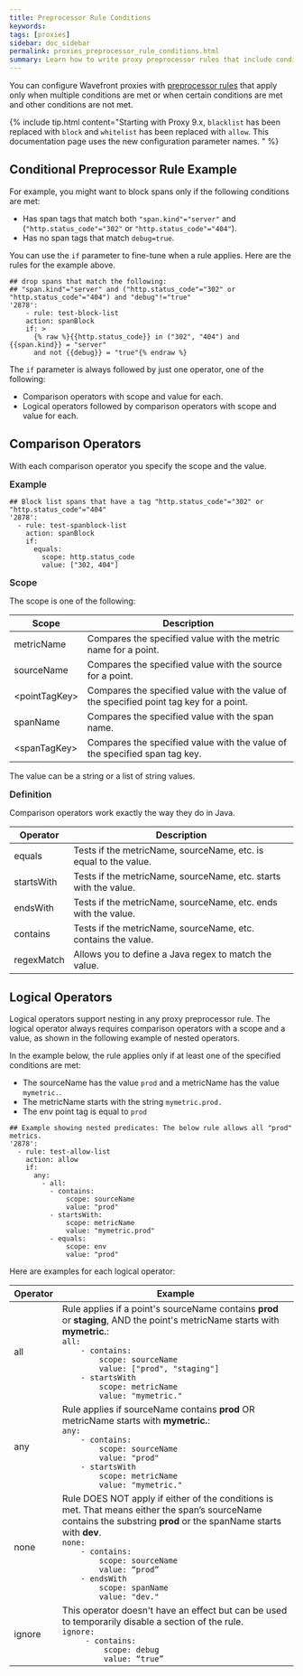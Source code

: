 ```yaml
---
title: Preprocessor Rule Conditions
keywords:
tags: [proxies]
sidebar: doc_sidebar
permalink: proxies_preprocessor_rule_conditions.html
summary: Learn how to write proxy preprocessor rules that include conditions.
---
```

You can configure Wavefront proxies with [preprocessor rules](proxies_preprocessor_rules.html) that apply only when multiple conditions are met or when certain conditions are met and other conditions are not met.

{% include tip.html content="Starting with Proxy 9.x, `blacklist` has been replaced with `block` and `whitelist` has been replaced with `allow`. This documentation page uses the new configuration parameter names. " %}

## Conditional Preprocessor Rule Example

For example, you might want to block spans only if the following conditions are met:
* Has span tags that match both `"span.kind"="server"` and (`"http.status_code"="302"` or `"http.status_code"="404"`).
* Has no span tags that match `debug=true`.

You can use the `if` parameter to fine-tune when a rule applies. Here are the rules for the example above.

```
## drop spans that match the following:
## "span.kind"="server" and ("http.status_code"="302" or "http.status_code"="404") and "debug"!="true"
'2878':
    - rule: test-block-list
    action: spanBlock
    if: >
      {% raw %}{{http.status_code}} in ("302", "404") and {{span.kind}} = "server"
      and not {{debug}} = "true"{% endraw %}
```
<!---
<ul id="profileTabs" class="nav nav-tabs">
    <li class="active"><a href="#9plus" data-toggle="tab">Proxy 9 and Later</a></li>
    <li><a href="#9minus" data-toggle="tab">Earlier Proxy Versions</a></li>
</ul>
<div class="tab-content">

<div role="tabpanel" class="tab-pane active" id="9plus">
    <p>In proxy 9 and later, you can use the <code>if</code> parameter to fine-tune when a rule applies.</p>
      <pre>
## drop spans that match the following:
## "span.kind"="server" and ("http.status_code"="302" or "http.status_code"="404")
'2878':
    - rule: test-block-list
      action: spanBlock
      if: >
        &#123;&#123;http.status_code&#125;&#125; in ("302", "404") and &#123;&#123;span.kind&#125;&#125; = "server"
        and not &#123;&#123;debug&#125;&#125; = "true"
    </pre>
    </div>

    <div role="tabpanel" class="tab-pane" id="9minus">
          <pre>
  ## drop spans that match the following:
  ## "span.kind"="server" and ("http.status_code"="302" or "http.status_code"="404")
  '2878':
    - rule: test-block-list
      action: spanBlock
      if:
        all:
          - equals:
              scope: http.status_code
              value: ["302, 404"]
          - equals:
              scope: span.kind
              value: "server"
          - none:
            - equals:
                scope: debug
                value: "true"

          </pre>
      </div>
  </div>  --->

<!---
Here's the original
  <ul id="profileTabs" class="nav nav-tabs">
      <li class="active"><a href="#current" data-toggle="tab">Current Format</a></li>
      <li><a href="#beta" data-toggle="tab">Proxy 9 and Later</a></li>
  </ul>
  <div class="tab-content">
    <div role="tabpanel" class="tab-pane active" id="current">
          <pre>
  ## drop spans that match the following:
  ## "span.kind"="server" and ("http.status_code"="302" or "http.status_code"="404")
  '2878':
    - rule: test-block-list
      action: spanBlock
      if:
        all:
          - equals:
              scope: http.status_code
              value: ["302, 404"]
          - equals:
              scope: span.kind
              value: "server"
          - none:
            - equals:
                scope: debug
                value: "true"

          </pre>
      </div>

      <div role="tabpanel" class="tab-pane" id="beta">
      <p> The new format, which is in BETA, is a simpler version on how to use the <code>if</code> parameter to fine-tune when a rule applies.</p>
        <pre>
  ## drop spans that match the following:
  ## "span.kind"="server" and ("http.status_code"="302" or "http.status_code"="404")
  '2878':
      - rule: test-block-list
        action: spanBlock
        if: >
          &#123;&#123;http.status_code&#125;&#125; in ("302", "404") and &#123;&#123;span.kind&#125;&#125; = "server"
          and not &#123;&#123;debug&#125;&#125; = "true"
      </pre>
      </div>
    </div>
    --->



The `if` parameter is always followed by just one operator, one of the following:
* Comparison operators with scope and value for each.
* Logical operators followed by comparison operators with scope and value for each.

## Comparison Operators

With each comparison operator you specify the scope and the value.

<p><span style="font-size: medium; font-weight: 600">Example</span></p>

```
## Block list spans that have a tag "http.status_code"="302" or "http.status_code"="404"
'2878':
  - rule: test-spanblock-list
    action: spanBlock
    if:
      equals:
        scope: http.status_code
        value: ["302, 404"]
```
<p><span style="font-size: medium; font-weight: 600">Scope</span></p>

The scope is one of the following:

<table style="width: 100%;">
<tbody>
<thead>
<tr><th width="20%">Scope</th><th width="80%">Description</th></tr>
</thead>
<tr>
<td markdown="span">metricName</td>
<td>Compares the specified value with the metric name for a point. </td></tr>
<tr>
<td markdown="span">sourceName</td>
<td>Compares the specified value with the source for a point.</td></tr>
<tr>
<td markdown="span">&lt;pointTagKey&gt;</td>
<td>Compares the specified value with the value of the specified point tag key for a point.</td></tr>
<tr>
<td markdown="span">spanName</td>
<td>Compares the specified value with the span name. </td></tr>
<tr>
<td markdown="span">&lt;spanTagKey&gt;</td>
<td>Compares the specified value with the value of the specified span tag key.</td></tr>
</tbody>
</table>

The value can be a string or a list of string values.

<p><span style="font-size: medium; font-weight: 600">Definition</span></p>

Comparison operators work exactly the way they do in Java.

<table style="width: 100%;">
<tbody>
<thead>
<tr><th width="20%">Operator</th><th width="80%">Description</th></tr>
</thead>
<tr>
<td>equals</td>
<td>Tests if the metricName, sourceName, etc. is equal to the value.</td></tr>
<tr>
<td>startsWith</td>
<td>Tests if the metricName, sourceName, etc. starts with the value.</td></tr>
<tr>
<td>endsWith</td>
<td>Tests if the metricName, sourceName, etc. ends with the value.</td></tr>
<tr>
<td>contains</td>
<td>Tests if the metricName, sourceName, etc. contains the value.</td></tr>
<tr>
<td>regexMatch</td>
<td>Allows you to define a Java regex to match the value.</td></tr>
</tbody>
</table>

## Logical Operators

Logical operators support nesting in any proxy preprocessor rule. The logical operator always requires comparison operators with a scope and a value, as shown in the following example of nested operators.

In the example below, the rule applies only if at least one of the specified conditions are met:
* The sourceName has the value `prod` and a metricName has the value `mymetric.`.
* The metricName starts with the string `mymetric.prod.`
* The env point tag is equal to `prod`

```
## Example showing nested predicates: The below rule allows all "prod" metrics.
'2878':
  - rule: test-allow-list
    action: allow
    if:
      any:
        - all:
          - contains:
              scope: sourceName
              value: "prod"
          - startsWith:
              scope: metricName
              value: "mymetric.prod"
          - equals:
              scope: env
              value: "prod"
```

Here are examples for each logical operator:

<table style="width: 100%;">
<thead>
<tr><th width="15%">Operator</th><th width="85%">Example</th></tr>
</thead>
<tbody>
<tr>
<td>all</td>
<td>Rule applies if a point's sourceName contains <strong>prod</strong> or <strong>staging</strong>, AND the point's metricName starts with <strong>mymetric.</strong>:
<code>
all:
    - contains:
        scope: sourceName
        value: &lbrack;"prod", "staging"&rbrack;
    - startsWith
        scope: metricName
        value: "mymetric."
</code></td></tr>
<tr>
<td>any</td>
<td>
Rule applies if sourceName contains <strong>prod</strong> OR metricName starts with <strong>mymetric.</strong>:
<code>
any:
    - contains:
        scope: sourceName
        value: "prod"
    - startsWith
        scope: metricName
        value: "mymetric."
</code></td></tr>
<tr>
<td>none</td>
<td>Rule DOES NOT apply if either of the conditions is met. That means either the span’s sourceName contains the substring <strong>prod</strong> or the spanName starts with <strong>dev</strong>.
<code>
none:
    - contains:
        scope: sourceName
        value: “prod”
    - endsWith
        scope: spanName
        value: "dev."
</code></td></tr>
<tr>
<td>ignore</td>
<td>This operator doesn't have an effect but can be used to temporarily disable a section of the rule.
<code>
ignore:
     - contains:
         scope: debug
         value: “true”
</code></td></tr>
</tbody>
</table>
